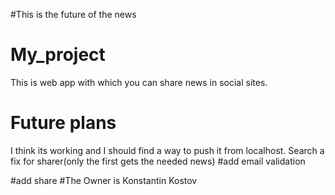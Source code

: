 #This is the future of the  news
# My_project
This is web app with which you can share news in social sites.
# Future plans
I think its working and I should find a way to push it from localhost.
Search a fix for sharer(only the first gets the needed news)
#add email validation

#add share 
#The Owner is Konstantin Kostov
